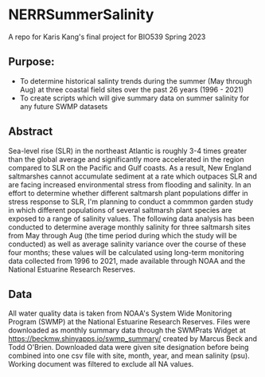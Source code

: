 # NERRSummerSalinity
A repo for Karis Kang's final project for BIO539 Spring 2023

## Purpose: 
- To determine historical salinty trends during the summer (May through Aug) at three coastal field sites over the past 26 years (1996 - 2021)
- To create scripts which will give summary data on summer salinity for any future SWMP datasets

## Abstract
Sea-level rise (SLR) in the northeast Atlantic is roughly 3-4 times greater than the global average and significantly more accelerated in the region compared to SLR on the Pacific and Gulf coasts. As a result, New England saltmarshes cannot accumulate sediment at a rate which outpaces SLR and are facing increased environmental stress from flooding and salinity. In an effort to determine whether different saltmarsh plant populations differ in stress response to SLR, I'm planning to conduct a commmon garden study in which different populations of several saltmarsh plant species are exposed to a range of salinity values. The following data analysis has been conducted to determine average monthly salinity for three saltmarsh sites from May through Aug (the time period during which the study will be conducted) as well as average salinity variance over the course of these four months; these values will be calculated using long-term monitoring data collected from 1996 to 2021, made available through NOAA and the National Estuarine Research Reserves.

## Data
All water quality data is taken from NOAA's System Wide Monitoring Program (SWMP) at the National Estuarine Research Reserves. Files were downloaded as monthly summary data through the SWMPrats Widget at https://beckmw.shinyapps.io/swmp_summary/ created by Marcus Beck and Todd O'Brien. Downloaded data were given site designation before being combined into one csv file with site, month, year, and mean salinity (psu). Working document was filtered to exclude all NA values.


